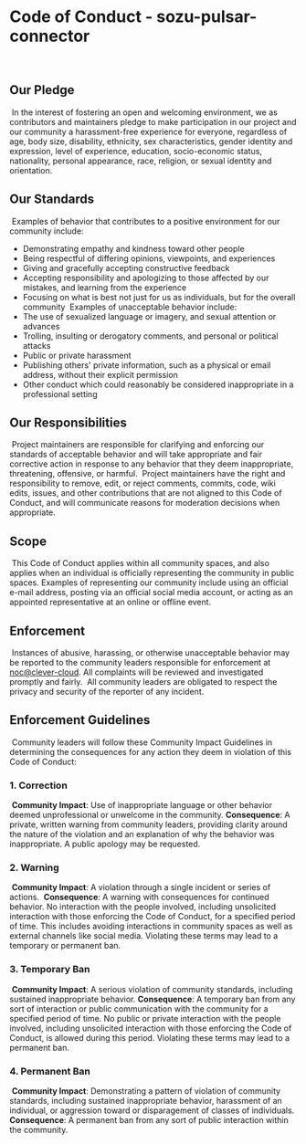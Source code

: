 # Code of Conduct - sozu-pulsar-connector
​
## Our Pledge
​
In the interest of fostering an open and welcoming environment, we as
contributors and maintainers pledge to make participation in our project and
our community a harassment-free experience for everyone, regardless of age, body
size, disability, ethnicity, sex characteristics, gender identity and expression,
level of experience, education, socio-economic status, nationality, personal
appearance, race, religion, or sexual identity and orientation.
​
## Our Standards
​
Examples of behavior that contributes to a positive environment for our
community include:
​
* Demonstrating empathy and kindness toward other people
* Being respectful of differing opinions, viewpoints, and experiences
* Giving and gracefully accepting constructive feedback
* Accepting responsibility and apologizing to those affected by our mistakes,
  and learning from the experience
* Focusing on what is best not just for us as individuals, but for the
  overall community
​
Examples of unacceptable behavior include:
​
* The use of sexualized language or imagery, and sexual attention or
  advances
* Trolling, insulting or derogatory comments, and personal or political attacks
* Public or private harassment
* Publishing others' private information, such as a physical or email
  address, without their explicit permission
* Other conduct which could reasonably be considered inappropriate in a
  professional setting
​
## Our Responsibilities
​
Project maintainers are responsible for clarifying and enforcing our standards of
acceptable behavior and will take appropriate and fair corrective action in
response to any behavior that they deem inappropriate,
threatening, offensive, or harmful.
​
Project maintainers have the right and responsibility to remove, edit, or reject
comments, commits, code, wiki edits, issues, and other contributions that are
not aligned to this Code of Conduct, and will
communicate reasons for moderation decisions when appropriate.
​
## Scope
​
This Code of Conduct applies within all community spaces, and also applies when
an individual is officially representing the community in public spaces.
Examples of representing our community include using an official e-mail address,
posting via an official social media account, or acting as an appointed
representative at an online or offline event.
​
## Enforcement
​
Instances of abusive, harassing, or otherwise unacceptable behavior may be
reported to the community leaders responsible for enforcement at <noc@clever-cloud>.
All complaints will be reviewed and investigated promptly and fairly.
​
All community leaders are obligated to respect the privacy and security of the
reporter of any incident.
​
## Enforcement Guidelines
​
Community leaders will follow these Community Impact Guidelines in determining
the consequences for any action they deem in violation of this Code of Conduct:
​
### 1. Correction
​
**Community Impact**: Use of inappropriate language or other behavior deemed
unprofessional or unwelcome in the community.
​
**Consequence**: A private, written warning from community leaders, providing
clarity around the nature of the violation and an explanation of why the
behavior was inappropriate. A public apology may be requested.
​
### 2. Warning
​
**Community Impact**: A violation through a single incident or series
of actions.
​
**Consequence**: A warning with consequences for continued behavior. No
interaction with the people involved, including unsolicited interaction with
those enforcing the Code of Conduct, for a specified period of time. This
includes avoiding interactions in community spaces as well as external channels
like social media. Violating these terms may lead to a temporary or
permanent ban.
​
### 3. Temporary Ban
​
**Community Impact**: A serious violation of community standards, including
sustained inappropriate behavior.
​
**Consequence**: A temporary ban from any sort of interaction or public
communication with the community for a specified period of time. No public or
private interaction with the people involved, including unsolicited interaction
with those enforcing the Code of Conduct, is allowed during this period.
Violating these terms may lead to a permanent ban.
​
### 4. Permanent Ban
​
**Community Impact**: Demonstrating a pattern of violation of community
standards, including sustained inappropriate behavior,  harassment of an
individual, or aggression toward or disparagement of classes of individuals.
​
**Consequence**: A permanent ban from any sort of public interaction within
the community.
